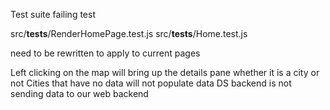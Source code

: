 Test suite failing test

src/**tests**/RenderHomePage.test.js
src/**tests**/Home.test.js

need to be rewritten to apply to current pages

Left clicking on the map will bring up the details pane whether it is a city or not
Cities that have no data will not populate data
DS backend is not sending data to our web backend
